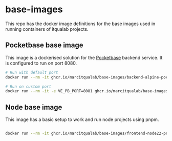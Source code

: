 # base-images

This repo has the docker image definitions for the base images used in running containers of itqualab projects.


## Pocketbase base image

This image is a dockerised solution for the [Pocketbase](https://pocketbase.io/) backend service. It is configured to run on port 8080.

```bash
# Run with default port
docker run --rm -it ghcr.io/marcitqualab/base-images/backend-alpine-pocketbase:main

# Run on custom port
docker run --rm -it -e VE_PB_PORT=8081 ghcr.io/marcitqualab/base-images/backend-alpine-pocketbase:main
```

## Node base image

This image has a basic setup to work and run node projects using pnpm.

```bash

docker run --rm -it ghcr.io/marcitqualab/base-images/frontend-node22-pnpm:main
```
